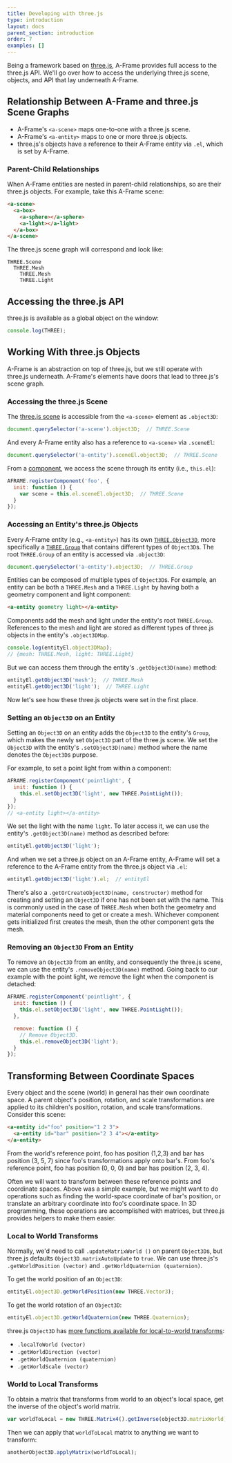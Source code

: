 ```yaml
---
title: Developing with three.js
type: introduction
layout: docs
parent_section: introduction
order: 7
examples: []
---
```


[three.js]: http://threejs.org

Being a framework based on [three.js], A-Frame provides full access to the
three.js API. We'll go over how to access the underlying three.js scene,
objects, and API that lay underneath A-Frame.

<!-- toc -->

## Relationship Between A-Frame and three.js Scene Graphs

- A-Frame's `<a-scene>` maps one-to-one with a three.js scene.
- A-Frame's `<a-entity>` maps to one or more three.js objects.
- three.js's objects have a reference to their A-Frame entity via `.el`, which is
set by A-Frame.

### Parent-Child Relationships

When A-Frame entities are nested in parent-child relationships, so are their
three.js objects. For example, take this A-Frame scene:

```html
<a-scene>
  <a-box>
    <a-sphere></a-sphere>
    <a-light></a-light>
  </a-box>
</a-scene>
```

The three.js scene graph will correspond and look like:

```
THREE.Scene
  THREE.Mesh
    THREE.Mesh
    THREE.Light
```

## Accessing the three.js API

three.js is available as a global object on the window:

```js
console.log(THREE);
```

## Working With three.js Objects

A-Frame is an abstraction on top of three.js, but we still operate with
three.js underneath. A-Frame's elements have doors that lead to three.js's
scene graph.

### Accessing the three.js Scene

[scene]: https://threejs.org/docs/#api/scenes/Scene

The [three.js scene][scene] is accessible from the `<a-scene>` element as `.object3D`:

```js
document.querySelector('a-scene').object3D;  // THREE.Scene
```

And every A-Frame entity also has a reference to `<a-scene>` via `.sceneEl`:

```js
document.querySelector('a-entity').sceneEl.object3D;  // THREE.Scene
```

[component]: ../core/component.md

From a [component][component], we access the scene through its entity
(i.e., `this.el`):

```js
AFRAME.registerComponent('foo', {
  init: function () {
    var scene = this.el.sceneEl.object3D;  // THREE.Scene
  }
});
```

### Accessing an Entity's three.js Objects

[group]: https://threejs.org/docs/#api/objects/Group
[object3d]: https://threejs.org/docs/#api/core/Object3D

Every A-Frame entity (e.g., `<a-entity>`) has its own
[`THREE.Object3D`][object3d], more specifically a [`THREE.Group`][group] that
contains different types of `Object3D`s. The root `THREE.Group` of an entity is
accessed via `.object3D`:

```js
document.querySelector('a-entity').object3D;  // THREE.Group
```

[entity]: ../core/entity.md

Entities can be composed of multiple types of `Object3D`s. For example,
an entity can be both a `THREE.Mesh` and a `THREE.Light` by having both
a geometry component and light component:

```html
<a-entity geometry light></a-entity>
```

Components add the mesh and light under the entity's root `THREE.Group`.
References to the mesh and light are stored as different types of three.js
objects in the entity's `.object3DMap`.

```js
console.log(entityEl.object3DMap);
// {mesh: THREE.Mesh, light: THREE.Light}
```

But we can access them through the entity's `.getObject3D(name)` method:

```js
entityEl.getObject3D('mesh');  // THREE.Mesh
entityEl.getObject3D('light');  // THREE.Light
```

Now let's see how these three.js objects were set in the first place.

### Setting an `Object3D` on an Entity

Setting an `Object3D` on an entity adds the `Object3D` to the entity's `Group`,
which makes the newly set `Object3D` part of the three.js scene. We set the
`Object3D` with the entity's `.setObject3D(name)` method where the name
denotes the `Object3D`s purpose.

For example, to set a point light from within a component:

```js
AFRAME.registerComponent('pointlight', {
  init: function () {
    this.el.setObject3D('light', new THREE.PointLight());
  }
});
// <a-entity light></a-entity>
```

We set the light with the name `light`. To later access it, we can use the
entity's `.getObject3D(name)` method as described before:

```js
entityEl.getObject3D('light');
```

And when we set a three.js object on an A-Frame entity, A-Frame will set a
reference to the A-Frame entity from the three.js object via `.el`:

```js
entityEl.getObject3D('light').el;  // entityEl
```

There's also a `.getOrCreateObject3D(name, constructor)` method for creating
and setting an `Object3D` if one has not been set with the name. This is
commonly used in the case of `THREE.Mesh` when both the geometry and material
components need to get or create a mesh. Whichever component gets initialized
first creates the mesh, then the other component gets the mesh.

### Removing an `Object3D` From an Entity

To remove an `Object3D` from an entity, and consequently the three.js scene, we
can use the entity's `.removeObject3D(name)` method. Going back to our example
with the point light, we remove the light when the component is detached:

```js
AFRAME.registerComponent('pointlight', {
  init: function () {
    this.el.setObject3D('light', new THREE.PointLight());
  },

  remove: function () {
    // Remove Object3D.
    this.el.removeObject3D('light');
  }
});
```

## Transforming Between Coordinate Spaces

Every object and the scene (world) in general has their own coordinate space. A
parent object's position, rotation, and scale transformations are applied to
its children's position, rotation, and scale transformations. Consider this scene:

```html
<a-entity id="foo" position="1 2 3">
  <a-entity id="bar" position="2 3 4"></a-entity>
</a-entity>
```

From the world's reference point, foo has position (1,2,3) and bar has position
(3, 5, 7) since foo's transformations apply onto bar's. From foo's reference
point, foo has position (0, 0, 0) and bar has position (2, 3, 4).

Often we will want to transform between these reference points and coordinate
spaces. Above was a simple example, but we might want to do operations such as
finding the world-space coordinate of bar's position, or translate an arbitrary
coordinate into foo's coordinate space. In 3D programming, these operations are
accomplished with matrices, but three.js provides helpers to make them easier.

### Local to World Transforms

Normally, we'd need to call `.updateMatrixWorld ()` on parent `Object3D`s, but
three.js defaults `Object3D.matrixAutoUpdate` to `true`. We can use three.js's
`.getWorldPosition (vector)` and `.getWorldQuaternion (quaternion)`.

To get the world position of an `Object3D`:

```js
entityEl.object3D.getWorldPosition(new THREE.Vector3);
```

To get the world rotation of an `Object3D`:

```js
entityEl.object3D.getWorldQuaternion(new THREE.Quaternion);
```

three.js `Object3D` has [more functions available for local-to-world transforms][object3d]:

- `.localToWorld (vector)`
- `.getWorldDirection (vector)`
- `.getWorldQuaternion (quaternion)`
- `.getWorldScale (vector)`

### World to Local Transforms

To obtain a matrix that transforms from world to an object's local space, get
the inverse of the object's world matrix.

```js
var worldToLocal = new THREE.Matrix4().getInverse(object3D.matrixWorld)
```

Then we can apply that `worldToLocal` matrix to anything we want to transform:

```js
anotherObject3D.applyMatrix(worldToLocal);
```
